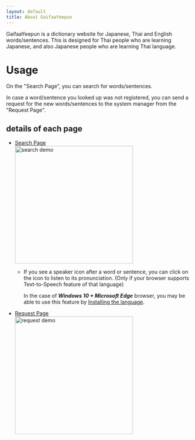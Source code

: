 ```yaml
---
layout: default
title: About GaifaaYeepun
---
```


GaifaaYeepun is a dictionary website for Japanese, Thai and English words/sentences.
This is designed for Thai people who are learning Japanese, and also Japanese people who are learning Thai language.

# Usage
On the "Search Page", you can search for words/sentences.

In case a word/sentence you looked up was not registered, you can send a request for the new
words/sentences to the system manager from the "Request Page".


## details of each page

- [Search Page](./howtouse_search.md)  
[<img src ="https://user-images.githubusercontent.com/42882840/100090635-cf21c100-2e96-11eb-98ec-18694d4d44c9.gif" alt="search demo" width="320">](./howtouse_search.md)

  - If you see a speaker icon<i class="fas fa-volume-up"></i> after a word or sentence, you can click on the icon to listen to its pronunciation. (Only if your browser supports Text-to-Speech feature of that language)
    
    In the case of ___Windows 10 + Microsoft Edge___ browser, you may be able to use this feature by [Installing the language](https://support.microsoft.com/en-us/office/download-voices-for-immersive-reader-read-mode-and-read-aloud-4c83a8d8-7486-42f7-8e46-2b0fdf753130?wt.mc_id=edgeui-readaloud-voices&ui=en-us&rs=en-us&ad=us).  

- [Request Page](./howtouse_request.md)  
[<img src ="https://user-images.githubusercontent.com/42882840/100090636-d0eb8480-2e96-11eb-823e-e0059da94e58.gif" alt="request demo" width="320">](./howtouse_request.md)